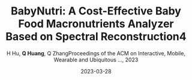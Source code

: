 ---
title: "BabyNutri: A Cost-Effective Baby Food Macronutrients Analyzer Based on Spectral Reconstruction4"
collection: publications
permalink: "/publication/2023-03-28"
excerpt: "The physical and physiological development of infants and toddlers requires the proper amount of macronutrient intake, making it an essential problem to estimate the macronutrient in baby food. Nevertheless, existing solutions are either too expensive or poor performing, preventing the widespread use of automatic baby nutrient intake logging. To narrow this gap, this paper proposes a cost-effective and portable baby food macronutrient estimation system, BabyNutri. BabyNutri exploits a novel spectral reconstruction algorithm to reconstruct high-dimensional informative spectra from low-dimensional spectra, which are available from low-cost spectrometers. We propose a denoising autoencoder for the reconstruction process, by which BabyNutri can reconstruct a 160-dimensional spectrum from a 5-dimensional spectrum. Since the high-dimensional spectrum is rich in light absorption features of macronutrients, it …"
date: "2023-03-28"
venue: "Proceedings of the ACM on Interactive, Mobile, Wearable and Ubiquitous …, 2023"
paperurl: 
author: "H Hu, <strong>Q Huang</strong>, Q ZhangProceedings of the ACM on Interactive, Mobile, Wearable and Ubiquitous …, 2023"
poster:
remark:
---